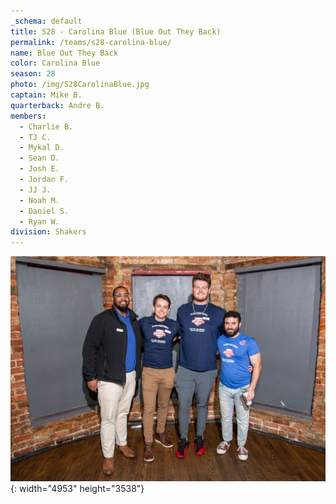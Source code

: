 ```yaml
---
_schema: default
title: S28 - Carolina Blue (Blue Out They Back)
permalink: /teams/s28-carolina-blue/
name: Blue Out They Back
color: Carolina Blue
season: 28
photo: /img/S28CarolinaBlue.jpg
captain: Mike B.
quarterback: Andre B.
members:
  - Charlie B.
  - TJ C.
  - Mykal D.
  - Sean D.
  - Josh E.
  - Jordan F.
  - JJ J.
  - Noah M.
  - Daniel S.
  - Ryan W.
division: Shakers
---
```

![](/img/da2-7066.jpg){: width="4953" height="3538"}
